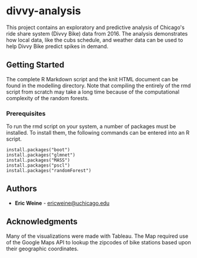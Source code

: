 # divvy-analysis
This project contains an exploratory and predictive analysis of Chicago's ride share system (Divvy Bike) data from 2016. The analysis demonstrates how local data, like the cubs schedule, and weather data can be used to help Divvy Bike predict spikes in demand. 

## Getting Started

The complete R Markdown script and the knit HTML document can be found in the modelling directory. Note that compiling the entirely of the rmd script from scratch may take a long time because of the computational complexity of the random forests.

### Prerequisites

To run the rmd script on your system, a number of packages must be installed. To install them, the following commands can be entered into an R script.

```
install.packages("boot")
install.packages("glmnet")
install.packages("MASS")
install.packages("pscl")
install.packages("randomForest")
```

## Authors

* **Eric Weine** - ericweine@uchicago.edu

## Acknowledgments

Many of the visualizations were made with Tableau. The Map required use of the Google Maps API to lookup the zipcodes of bike stations based upon their geographic coordinates.
